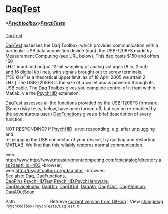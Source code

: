 # [DaqTest](DaqTest)
##### >[Psychtoolbox](Psychtoolbox)>[PsychTests](PsychTests)

[DaqTest](DaqTest)  
  
[DaqTest](DaqTest) assesses the Daq Toolbox, which provides communication with a  
particular USB data acquisition device (daq): the USB-1208FS made by  
Measurement Computing (see URL below). This daq costs $150 and offers "50  
kHz" input and output 12-bit sampling of analog voltages (8 in, 2 out)  
and 16 digital i/o lines, with signals brought out to screw terminals.  
("50 kHz" is a theoretical upper limit: as of 18 April 2005 we attain 2  
kHz.) The USB-1208FS is the size of a wallet and is powered through its  
USB cable. The Daq Toolbox gives you complete control of it from within  
Matlab, via the [PsychHID](PsychHID) extension.  
  
[DaqTest](DaqTest) assesses all the functions provided by the USB-1208FS firmware.  
(Some risky tests, below, have been turned off, but can be re-enabled by  
the adventurous user.) [DaqFunctions](DaqFunctions) gives a brief description of every  
function.  
  
NOT RESPONDING? If [PsychHID](PsychHID) is not responding, e.g. after unplugging and   
re-plugging the USB connector of your device, try quitting and restarting  
MATLAB. We find that this reliably restores normal communication.   
  
web http://www.http://www.measurementcomputing.com/cbicatalog/directory.asp?dept\_id=403 -browser;  
web http://psychtoolbox.org/daq.html -browser;  
See also: Daq, [DaqFunctions](DaqFunctions), [DaqPins](DaqPins),[PsychHIDTest](PsychHIDTest),[PsychHID](PsychHID),[PsychHardware](PsychHardware),  
[DaqDeviceIndex](DaqDeviceIndex), [DaqDIn](DaqDIn), [DaqDOut](DaqDOut), [DaqAIn](DaqAIn), [DaqAOut](DaqAOut), [DaqAInScan](DaqAInScan), [DaqAOutScan](DaqAOutScan)  




<div class="code_header" style="text-align:right;">
  <span style="float:left;">Path&nbsp;&nbsp;</span> <span class="counter">Retrieve <a href=
  "https://raw.github.com/Psychtoolbox-3/Psychtoolbox-3/beta/Psychtoolbox/PsychTests/DaqTest.m">current version from GitHub</a> | View <a href=
  "https://github.com/Psychtoolbox-3/Psychtoolbox-3/commits/beta/Psychtoolbox/PsychTests/DaqTest.m">changelog</a></span>
</div>
<div class="code">
  <code>Psychtoolbox/PsychTests/DaqTest.m</code>
</div>

